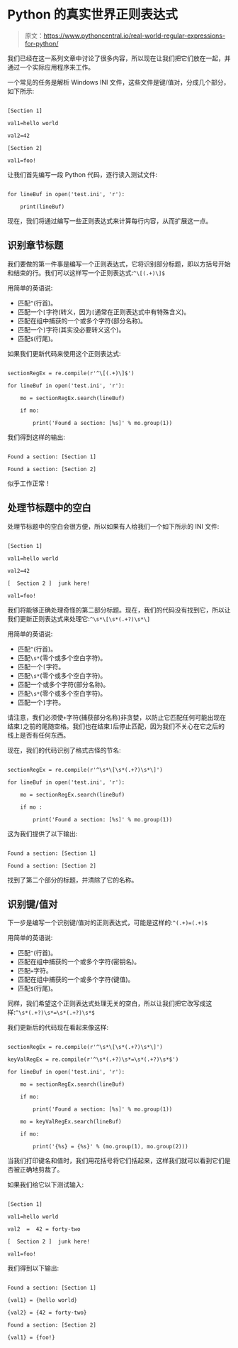 # Python 的真实世界正则表达式

> 原文：<https://www.pythoncentral.io/real-world-regular-expressions-for-python/>

我们已经在这一系列文章中讨论了很多内容，所以现在让我们把它们放在一起，并通过一个实际应用程序来工作。

一个常见的任务是解析 Windows INI 文件，这些文件是键/值对，分成几个部分，如下所示:

```

[Section 1]

val1=hello world

val2=42

[Section 2]

val1=foo!

```

让我们首先编写一段 Python 代码，逐行读入测试文件:

```

for lineBuf in open('test.ini', 'r'):

    print(lineBuf)

```

现在，我们将通过编写一些正则表达式来计算每行内容，从而扩展这一点。

## 识别章节标题

我们要做的第一件事是编写一个正则表达式，它将识别部分标题，即以方括号开始和结束的行。我们可以这样写一个正则表达式:`^\[(.+)\]$`

用简单的英语说:

*   匹配`^`(行首)。
*   匹配一个`[`字符(转义，因为`[`通常在正则表达式中有特殊含义)。
*   匹配在组中捕获的一个或多个字符(部分名称)。
*   匹配一个`]`字符(其实没必要转义这个)。
*   匹配`$`(行尾)。

如果我们更新代码来使用这个正则表达式:

```

sectionRegEx = re.compile(r'^\[(.+)\]$')

for lineBuf in open('test.ini', 'r'):

    mo = sectionRegEx.search(lineBuf)

    if mo:

        print('Found a section: [%s]' % mo.group(1))

```

我们得到这样的输出:

```

Found a section: [Section 1]

Found a section: [Section 2]

```

似乎工作正常！

## 处理节标题中的空白

处理节标题中的空白会很方便，所以如果有人给我们一个如下所示的 INI 文件:

```

[Section 1]

val1=hello world

val2=42

[  Section 2 ]  junk here!

val1=foo!

```

我们将能够正确处理奇怪的第二部分标题。现在，我们的代码没有找到它，所以让我们更新正则表达式来处理它:`^\s*\[\s*(.+?)\s*\]`

用简单的英语说:

*   匹配`^`(行首)。
*   匹配`\s*`(零个或多个空白字符)。
*   匹配一个`[`字符。
*   匹配`\s*`(零个或多个空白字符)。
*   匹配一个或多个字符(部分名称)。
*   匹配`\s*`(零个或多个空白字符)。
*   匹配一个`]`字符。

请注意，我们必须使`+`字符(捕获部分名称)非贪婪，以防止它匹配任何可能出现在结束`]`之前的尾随空格。我们也在结束`]`后停止匹配，因为我们不关心在它之后的线上是否有任何东西。

现在，我们的代码识别了格式古怪的节名:

```

sectionRegEx = re.compile(r'^\s*\[\s*(.+?)\s*\]')

for lineBuf in open('test.ini', 'r'):

    mo = sectionRegEx.search(lineBuf)

    if mo :

        print('Found a section: [%s]' % mo.group(1))

```

这为我们提供了以下输出:

```

Found a section: [Section 1]

Found a section: [Section 2]

```

找到了第二个部分的标题，并清除了它的名称。

## 识别键/值对

下一步是编写一个识别键/值对的正则表达式，可能是这样的:`^(.+)=(.+)$`

用简单的英语说:

*   匹配`^`(行首)。
*   匹配在组中捕获的一个或多个字符(密钥名)。
*   匹配`=`字符。
*   匹配在组中捕获的一个或多个字符(键值)。
*   匹配`$`(行尾)。

同样，我们希望这个正则表达式处理无关的空白，所以让我们把它改写成这样:`^\s*(.+?)\s*=\s*(.+?)\s*$`

我们更新后的代码现在看起来像这样:

```

sectionRegEx = re.compile(r'^\s*\[\s*(.+?)\s*\]')

keyValRegEx = re.compile(r'^\s*(.+?)\s*=\s*(.+?)\s*$')

for lineBuf in open('test.ini', 'r'):

    mo = sectionRegEx.search(lineBuf)

    if mo:

        print('Found a section: [%s]' % mo.group(1))

    mo = keyValRegEx.search(lineBuf)

    if mo:

        print('{%s} = {%s}' % (mo.group(1), mo.group(2)))

```

当我们打印键名和值时，我们用花括号将它们括起来，这样我们就可以看到它们是否被正确地剪裁了。

如果我们给它以下测试输入:

```

[Section 1]

val1=hello world

val2  =  42 = forty-two

[  Section 2 ]  junk here!

val1=foo!

```

我们得到以下输出:

```

Found a section: [Section 1]

{val1} = {hello world}

{val2} = {42 = forty-two}

Found a section: [Section 2]

{val1} = {foo!}

```